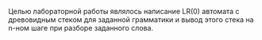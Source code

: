 Целью лабораторной работы являлось написание LR(0) автомата с древовидным стеком для заданной грамматики и вывод этого стека на n-ном шаге при разборе заданного слова.
